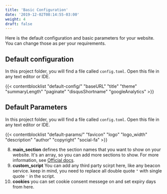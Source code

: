 ```yaml
---
title: 'Basic Configuration'
date: '2019-12-02T08:14:55-03:00'
weight: 4
draft: false
---
```


Here is the default configuration and basic parameters for your website. You can change those as per your requirements.

## Default configuration

In this project folder, you will find a file called `config.toml`. Open this file in any text editor or IDE.

{{< contentblocklist "default-config/" "baseURL" "title" "theme" "summaryLength" "paginate" "disqusShortname" "googleAnalytics" >}}

## Default Parameters

In this project folder, you will find a file called `config.toml`. Open this file in any text editor or IDE.

{{< contentblocklist "default-params/" "favicon" "logo" "logo_width"  "description" "author" "copyright" "social-fa" >}}

8. **main_section**  defines the section names that you want to show on your website. It's an array, so you can add more sections to show. For more information, see [Official docs](https://gohugo.io/functions/where/#mainsections).
9. **custom_script** You can add any third party scirpt here, like any beacon service. keep in mind, you need to replace all double quote `"` with single quote `'` in the script.
10. **cookies**  you can set cookie consent messege on and set expiry days from here.
